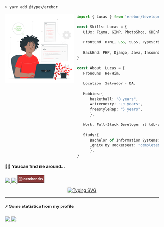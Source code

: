 ```zsh
> yarn add @types/erebor
```

<!-- <a href="https://storyset.com/technology">Technology illustrations by Storyset</a> -->

<img src="assets/img/erebor.svg" align="left" width="225" style="margin-right: 10px" />

```typescript
import { Lucas } from 'erebor/developer'

const Skills: Lucas = {
   UiUx: Figma, GIMP, PhotoShop, KDEnlive, 

   FrontEnd: HTML, CSS, SCSS, TypeScript, Javascript, React, Next,

   BackEnd: PHP, Django, Java, Insomnia, 
}

const About: Lucas = {
   Pronouns: He/Him,

   Location: Salvador - BA,
   
   Hobbies:{
      basketball: "8 years", 
      writePoetry: "10 years", 
      freestyleRap: "5 years",
      },

   Work: Full-Stack Developer at tdb-devs,

   Study:{
      Bachelor of Information Systems: "fourth semester", 
      Ignite by Rocketseat: "completed",
      },
}
```

#### 🐱‍👤 You can find me around...

<div>
   <left>
      <a href="https://open.spotify.com/user/911l5k0lyqc6ll6i6hhxhgan8">
         <img src="https://img.shields.io/badge/Spotify-1ED760?&style=for-the-badge&logo=spotify&logoColor=white" target="_blank" height="25px" />
      </a>
      <a href="https://www.linkedin.com/in/lucas-souza-dev/">
         <img src="https://img.shields.io/badge/LinkedIn-0077B5?style=for-the-badge&logo=linkedin&logoColor=white" height="25px" />
      </a>
      <a href="https://www.oerebor.dev/">
         <img src="assets/img/badge.svg" height="25px"/>
      </a>
   </left>
</div>

<div align="center">
   
   [![Typing SVG](https://readme-typing-svg.herokuapp.com?font=JetBrains+Mono&color=%239C0000&center=true&vCenter=true&lines=sudo+rm+rf+%2F)](https://git.io/typing-svg)
   
</div>

<hr />

#### ⚡ Some statistics from my profile

<div>
  <a href="https://github.com/deverebor">
        <img height="180em" width="auto" src="https://github-readme-stats.vercel.app/api?username=deverebor&show_icons=true&theme=dark&include_all_commits=true&count_private=true"/>
   <img height="180em" width="auto" src="https://github-readme-stats.vercel.app/api/top-langs/?username=deverebor&layout=compact&langs_count=6&theme=dark"/>
  </a>
</div>
   
